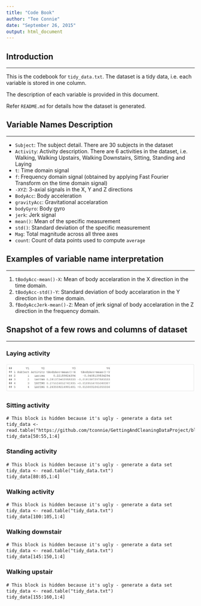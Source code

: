 ```yaml
---
title: "Code Book"
author: "Tee Connie"
date: "September 26, 2015"
output: html_document
---
```



## Introduction

-------

This is the codebook for `tidy_data.txt`. The dataset is a tidy data, i.e. each variable is stored in one column.

The description of each variable is provided in this document. 

Refer `README.md` for details how the dataset is generated.

## Variable Names Description  

-------

* `Subject`: The subject detail. There are 30 subjects in the dataset
* `Activity`: Activity description. There are 6 activities in the dataset, i.e. Walking, Walking Upstairs, Walking Downstairs, Sitting, Standing and Laying
* `t`: Time domain signal
* `f`: Frequency domain signal (obtained by applying Fast Fourier Transform on the time domain signal)
* `-XYZ`: 3-axial signals in the X, Y and Z directions
* `BodyAcc`: Body acceleration
* `gravityAcc`: Gravitational accelaration
* `bodyGyro`: Body gyro
* `jerk`: Jerk signal
* `mean()`: Mean of the specific measurement
* `std()`: Standard deviation of the specific measurement
* `Mag`: Total magnitude across all three axes
* `count`: Count of data points used to compute `average`

## Examples of variable name interpretation

-----

1. `tBodyAcc-mean()-X`: Mean of body accelaration in the X direction in the time domain.
2. `tBodyAcc-std()-Y`: Standard deviation of body accelaration in the Y direction in the time domain.
3. `fBodyAccJerk-mean()-Z`: Mean of jerk signal of body accelaration in the Z direction in the frequency domain.


## Snapshot of a few rows and columns of dataset

-----

### Laying activity

![output 1](https://github.com/tconnie/GettingAndCleaningDataProject/blob/master/output_1.jpg)


### Sitting activity

```{r,echo=FALSE}
# This block is hidden because it's ugly - generate a data set
tidy_data <- read.table("https://github.com/tconnie/GettingAndCleaningDataProject/blob/master/tidy_data.txt")
tidy_data[50:55,1:4]
```

### Standing activity
```{r,echo=FALSE}
# This block is hidden because it's ugly - generate a data set
tidy_data <- read.table("tidy_data.txt")
tidy_data[80:85,1:4]
```

### Walking activity
```{r,echo=FALSE}
# This block is hidden because it's ugly - generate a data set
tidy_data <- read.table("tidy_data.txt")
tidy_data[100:105,1:4]
```

### Walking downstair
```{r,echo=FALSE}
# This block is hidden because it's ugly - generate a data set
tidy_data <- read.table("tidy_data.txt")
tidy_data[145:150,1:4]
```

### Walking upstair
```{r,echo=FALSE}
# This block is hidden because it's ugly - generate a data set
tidy_data <- read.table("tidy_data.txt")
tidy_data[155:160,1:4]
```

